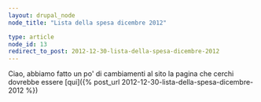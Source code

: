 ```yaml
---
layout: drupal_node
node_title: "Lista della spesa dicembre 2012"

type: article
node_id: 13
redirect_to_post: 2012-12-30-lista-della-spesa-dicembre-2012
---
```


Ciao, abbiamo fatto un po' di cambiamenti al sito
la pagina che cerchi dovrebbe essere [qui]({% post_url 2012-12-30-lista-della-spesa-dicembre-2012 %})
